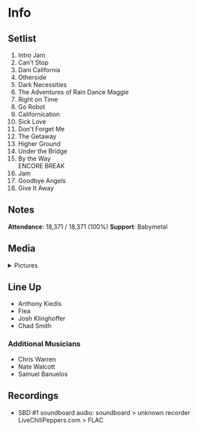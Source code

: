 # Info

## Setlist

1. Intro Jam
2. Can't Stop
3. Dani California
4. Otherside
5. Dark Necessities
6. The Adventures of Rain Dance Maggie
7. Right on Time
8. Go Robot
9. Californication
10. Sick Love
11. Don't Forget Me
12. The Getaway
13. Higher Ground
14. Under the Bridge
15. By the Way
<br> ENCORE BREAK
16. Jam
17. Goodbye Angels
18. Give It Away

## Notes

**Attendance**: 18,371 / 18,371 (100%)
**Support**: Babymetal

## Media 

<details>
  <summary>Pictures</summary>
  <!--<img alt="Setlist" title="Setlist" src="_.jpg" height="200" />
  <img alt="Clipping" title="Clipping" src="_.jpg" height="200" />
  <img alt="Flyer" title="Flyer" src="_.jpg" height="200" />-->
</details>

## Line Up

* Anthony Kiedis
* Flea
* Josh Klinghoffer
* Chad Smith

### Additional Musicians

* Chris Warren  
* Nate Walcott  
* Samuel Banuelos

## Recordings

* SBD #1 soundboard audio: soundboard > unknown recorder LiveChiliPeppers.com > FLAC
